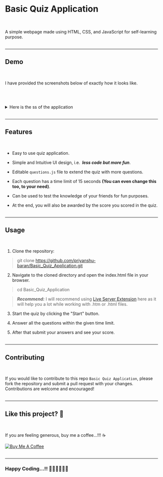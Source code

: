 # Basic Quiz Application

<br>

A simple webpage made using HTML, CSS, and JavaScript for self-learning purpose.
<br><br>

---

## Demo

<br>

<!-- You can view the demo of this application by following [this link](). Although  -->

I have provided the screenshots below of exactly how it looks like.

<!-- For this one, I have used [Netlify](app.netlify.com) to host the quiz. -->

<br><br>

<details>
<summary>Here is the ss of the application</summary>
<img src="./Img/1.jpeg" alt="Demo_Img_1">
<img src="./Img/2.jpeg" alt="Demo_Img_2">
<img src="./Img/3.jpeg" alt="Demo_Img_3">
<img src="./Img/4.jpeg" alt="Demo_Img_4">
</details>
<br>

---

## Features

<br>

- Easy to use quiz application.

- Simple and Intuitive UI design, i.e.&ensp;**_less code but more fun_**.

- Editable `questions.js` file to extend the quiz with more questions.

- Each question has a time limit of 15 seconds **(You can even change this too, to your need)**.

- Can be used to test the knowledge of your friends for fun purposes.

- At the end, you will also be awarded by the score you scored in the quiz.
  <br><br>

---

## Usage

<br>

1. Clone the repository:

> git clone https://github.com/priyanshu-baran/Basic_Quiz_Application.git

2. Navigate to the cloned directory and open the index.html file in your browser.

> cd Basic_Quiz_Application

> **_Recommend:_** I will recommend using [Live Server Extension](https://marketplace.visualstudio.com/items?itemName=ritwickdey.LiveServer) here as it will help you a lot while working with .htm or .html files.

3. Start the quiz by clicking the "Start" button.

4. Answer all the questions within the given time limit.

5. After that submit your answers and see your score.
   <br><br>

---

## Contributing

<br>

If you would like to contribute to this repo `Basic Quiz Application`, please fork the repository and submit a pull request with your changes. Contributions are welcome and encouraged!
<br><br>

---

## Like this project? 🤩

<br>

If you are feeling generous, buy me a coffee...!!! ☕<br/>

<a href="https://www.buymeacoffee.com/priyanshubaran" target="_blank"><img src="https://cdn.buymeacoffee.com/buttons/default-orange.png" alt="Buy Me A Coffee" height="41" width="174"></a>
<br><br>

---

### Happy Coding...!! 👨🏽‍💻👨🏽‍💻
